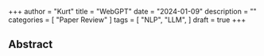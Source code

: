+++
author = "Kurt"
title = "WebGPT"
date = "2024-01-09"
description = ""
categories = [
    "Paper Review"
]
tags = [
    "NLP",
    "LLM",
]
draft = true
+++

## Abstract